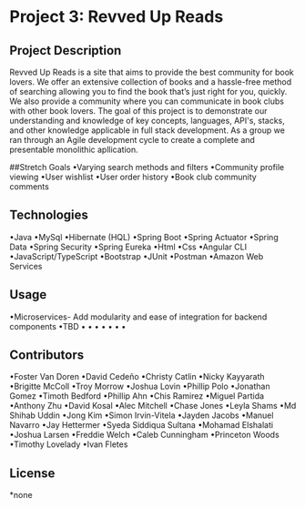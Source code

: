 # Project 3: Revved Up Reads
## Project Description
Revved Up Reads is a site that aims to provide the best community for book lovers. We offer an extensive collection of books and a hassle-free method 
of searching allowing you to find the book that’s just right for you, quickly. We also provide a community where you can communicate in book clubs with
other book lovers. The goal of this project is to demonstrate our understanding and knowledge of key concepts, languages, API's, stacks, and other knowledge 
applicable in full stack development. As a group we ran through an Agile development cycle to create a complete and presentable monolithic apllication.


##Stretch Goals
•Varying search methods and filters
•Community profile viewing 
•User wishlist 
•User order history
•Book club community comments


## Technologies
•Java
•MySql
•Hibernate (HQL)
•Spring Boot
•Spring Actuator
•Spring Data
•Spring Security
•Spring Eureka
•Html
•Css
•Angular CLI
•JavaScript/TypeScript
•Bootstrap
•JUnit
•Postman
•Amazon Web Services


## Usage
•Microservices- Add modularity and ease of integration for backend components
•TBD
•
•
•
•
•
•
•
 

## Contributors

•Foster Van Doren
•David Cedeño
•Christy Catlin
•Nicky Kayyarath
•Brigitte McColl
•Troy Morrow
•Joshua Lovin
•Phillip Polo
•Jonathan Gomez
•Timoth Bedford
•Phillip Ahn
•Chis Ramirez
•Miguel Partida
•Anthony Zhu
•David Kosal
•Alec Mitchell
•Chase Jones
•Leyla Shams
•Md Shihab Uddin
•Jong Kim
•Simon Irvin-Vitela
•Jayden Jacobs
•Manuel Navarro
•Jay Hettermer
•Syeda Siddiqua Sultana
•Mohamad Elshalati
•Joshua Larsen
•Freddie Welch
•Caleb Cunningham
•Princeton Woods
•Timothy Lovelady
•Ivan Fletes


## License
*none
